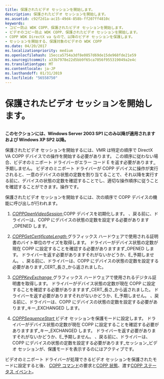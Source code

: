 ```yaml
---
title: 保護されたビデオ セッションを開始します。
description: 保護されたビデオ セッションを開始します。
ms.assetid: c92f2d1a-ac15-49d4-858b-ff207ff4810c
keywords:
- コピー防止 WDK COPP、保護されたビデオ セッションを開始します。
- ビデオのコピー防止 WDK COPP、保護されたビデオ セッションを開始します。
- COPP WDK DirectX va なので、以降のビデオ セッションを保護します。
- セッションを開始する、保護対象のビデオの WDK COPP
ms.date: 04/20/2017
ms.localizationpriority: medium
ms.openlocfilehash: 15ecca5754a3df8e0857d69de15de968fde21e59
ms.sourcegitcommit: a33b7978e22d5bb9f65ca7056f955319049a2e4c
ms.translationtype: MT
ms.contentlocale: ja-JP
ms.lasthandoff: 01/31/2019
ms.locfileid: "56558750"
---
```

# <a name="starting-a-protected-video-session"></a>保護されたビデオ セッションを開始します。


## <span id="ddk_starting_a_protected_video_session_gg"></span><span id="DDK_STARTING_A_PROTECTED_VIDEO_SESSION_GG"></span>


**このセクションには、Windows Server 2003 SP1 にのみ以降が適用されますおよび Windows XP SP2 以降。**

保護されたビデオ セッションを開始するには、VMR は特定の順序で DirectX VA COPP デバイスでの操作を開始する必要があります。 この順序に従わない場合、ビデオのミニポート ドライバーがエラー コード E を返す必要があります\_予期しません。 ビデオのミニポート ドライバーが COPP デバイスに操作が実行されると、一意のデバイスの状態の定数を割り当てることで、それ以降を実行する前に、デバイスの状態の定数を確認することでし、適切な操作順序に従うことを確認することができます。操作です。

保護されたビデオ セッションを開始するには、次の順序で COPP デバイスの機能に呼び出しが行われます。

1.  [ *COPPOpenVideoSession* ](https://msdn.microsoft.com/library/windows/hardware/ff539650) COPP デバイスを初期化します。 、戻る前に、ドライバーは、COPP にデバイスの状態の定数を設定する必要があります\_OPENED します。

2.  [ *COPPGetCertificateLength* ](https://msdn.microsoft.com/library/windows/hardware/ff539644)グラフィックス ハードウェアで使用される証明書のバイト単位のサイズを取得します。 ドライバーがデバイス状態の定数が現在 COPP に設定することを確認する必要がありますまず\_OPENED します。 ドライバーを返す必要がありますそれがないかどうか、E\_予期しません。 、戻る前に、ドライバーは、COPP にデバイスの状態の定数を設定する必要があります\_CERT\_長さ\_から返されました。

3.  [ *COPPKeyExchange* ](https://msdn.microsoft.com/library/windows/hardware/ff539646)グラフィックス ハードウェアで使用されるデジタル証明書を取得します。 ドライバーがデバイス状態の定数が現在 COPP に設定することを確認する必要がありますまず\_CERT\_長さ\_から返されました。 ドライバーを返す必要がありますそれがないかどうか、E\_予期しません。 、戻る前に、ドライバーは、COPP にデバイスの状態の定数を設定する必要があります\_キー\_EXCHANGED します。

4.  [ *COPPSequenceStart* ](https://msdn.microsoft.com/library/windows/hardware/ff540421)ビデオ セッションを保護モードに設定します。 ドライバーがデバイス状態の定数が現在 COPP に設定することを確認する必要がありますまず\_キー\_EXCHANGED します。 ドライバーを返す必要がありますそれがないかどうか、E\_予期しません。 、戻る前に、ドライバーは、COPP にデバイスの状態の定数を設定する必要があります\_セッション\_ビデオ セッションが、保護モードを表示するのにはアクティブです。

ビデオのミニポート ドライバーが処理できるビデオ セッションを保護されたモードに設定すると後、 [COPP コマンド](copp-commands.md)の要求と[COPP 状態](copp-status.md)、渡す[COPP ステータス イベント](copp-status-events.md)。

 

 





